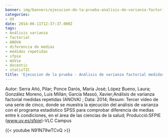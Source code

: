 ```yaml
---
banner: img/banners/ejecucion-de-la-prueba-analisis-de-varianza-factorial-medidas-repetidas-anova.jpg
categories:
- UV
date: 2014-06-11T12:37:37.000Z
tags:
- Análisis varianza
- factorial
- ANOVA
- diferencia de medias
- medidas repetidas
- sfpie
- mUVie
- docentic
- statisTIC
title: 'Ejecucion de la prueba - Análisis de varianza factorial medidas repetidas (ANOVA)'
---
```


Autor: Serra Añó, Pilar; Ponce Darós, María José; López Bueno, Laura; González Moreno, Luis Millán; García Massó, 
Xavier;Análisis de varianza factorial medidas repetidas (ANOVA) ; Data: 2014; Resum: Tercer vídeo de una serie de cinco, donde se muestra la ejecución del análisis de varianza con el programa estadístico SPSS para comprobar diferencia de medias entre k condiciones, en el área de las ciencias de la salud; Producció:SFPIE (www.uv.es/sfpie)-VLC Campus 

{{< youtube N91N79wTCvQ >}}
